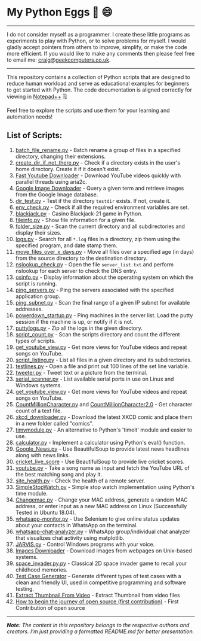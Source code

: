 # My Python Eggs 🐍 😄

<hr>

I do not consider myself as a programmer. I create these little programs as experiments to play with Python, or to solve problems for myself. I would gladly accept pointers from others to improve, simplify, or make the code more efficient. If you would like to make any comments then please feel free to email me: craig@geekcomputers.co.uk.

<hr>

This repository contains a collection of Python scripts that are designed to reduce human workload and serve as educational examples for beginners to get started with Python. The code documentation is aligned correctly for viewing in [Notepad++](https://notepad-plus-plus.org/) :spiral_notepad:

Feel free to explore the scripts and use them for your learning and automation needs!

## List of Scripts:

1. [batch_file_rename.py](https://github.com/geekcomputers/Python/blob/master/batch_file_rename.py) - Batch rename a group of files in a specified directory, changing their extensions.
2. [create_dir_if_not_there.py](https://github.com/geekcomputers/Python/blob/master/create_dir_if_not_there.py) - Check if a directory exists in the user's home directory. Create it if it doesn't exist.
3. [Fast Youtube Downloader](https://github.com/geekcomputers/Python/blob/master/youtubedownloader.py) - Download YouTube videos quickly with parallel threads using aria2c.
4. [Google Image Downloader](https://github.com/geekcomputers/Python/tree/master/Google_Image_Downloader) - Query a given term and retrieve images from the Google Image database.
5. [dir_test.py](https://github.com/geekcomputers/Python/blob/master/dir_test.py) - Test if the directory `testdir` exists. If not, create it.
6. [env_check.py](https://github.com/geekcomputers/Python/blob/master/env_check.py) - Check if all the required environment variables are set.
7. [blackjack.py](https://github.com/Ratna04priya/Python/blob/master/BlackJack_game/blackjack.py) - Casino Blackjack-21 game in Python.
8. [fileinfo.py](https://github.com/geekcomputers/Python/blob/master/fileinfo.py) - Show file information for a given file.
9. [folder_size.py](https://github.com/geekcomputers/Python/blob/master/folder_size.py) - Scan the current directory and all subdirectories and display their sizes.
10. [logs.py](https://github.com/geekcomputers/Python/blob/master/logs.py) - Search for all `*.log` files in a directory, zip them using the specified program, and date stamp them.
11. [move_files_over_x_days.py](https://github.com/geekcomputers/Python/blob/master/move_files_over_x_days.py) - Move all files over a specified age (in days) from the source directory to the destination directory.
12. [nslookup_check.py](https://github.com/geekcomputers/Python/blob/master/nslookup_check.py) - Open the file `server_list.txt` and perform nslookup for each server to check the DNS entry.
13. [osinfo.py](https://github.com/geekcomputers/Python/blob/master/osinfo.py) - Display information about the operating system on which the script is running.
14. [ping_servers.py](https://github.com/geekcomputers/Python/blob/master/ping_servers.py) - Ping the servers associated with the specified application group.
15. [ping_subnet.py](https://github.com/geekcomputers/Python/blob/master/ping_subnet.py) - Scan the final range of a given IP subnet for available addresses.
16. [powerdown_startup.py](https://github.com/geekcomputers/Python/blob/master/powerdown_startup.py) - Ping machines in the server list. Load the putty session if the machine is up, or notify if it is not.
17. [puttylogs.py](https://github.com/geekcomputers/Python/blob/master/puttylogs.py) - Zip all the logs in the given directory.
18. [script_count.py](https://github.com/geekcomputers/Python/blob/master/script_count.py) - Scan the scripts directory and count the different types of scripts.
19. [get_youtube_view.py](https://github.com/geekcomputers/Python/blob/master/get_youtube_view.py) - Get more views for YouTube videos and repeat songs on YouTube.
20. [script_listing.py](https://github.com/geekcomputers/Python/blob/master/script_listing.py) - List all files in a given directory and its subdirectories.
21. [testlines.py](https://github.com/geekcomputers/Python/blob/master/testlines.py) - Open a file and print out 100 lines of the set line variable.
22. [tweeter.py](https://github.com/geekcomputers/Python/blob/master/tweeter.py) - Tweet text or a picture from the terminal.
23. [serial_scanner.py](https://github.com/geekcomputers/Python/blob/master/serial_scanner.py) - List available serial ports in use on Linux and Windows systems.
24. [get_youtube_view.py](https://github.com/geekcomputers/Python/blob/master/get_youtube_view.py) - Get more views for YouTube videos and repeat songs on YouTube.
25. [CountMillionCharacter.py](https://github.com/geekcomputers/Python/blob/master/CountMillionCharacter.py) and [CountMillionCharacter2.0](https://github.com/geekcomputers/Python/blob/master/CountMillionCharacters-2.0.py) - Get character count of a text file.
26. [xkcd_downloader.py](https://github.com/geekcomputers/Python/blob/master/xkcd_downloader.py) - Download the latest XKCD comic and place them in a new folder called "comics".
27. [timymodule.py](https://github.com/geekcomputers/Python/blob/master/timymodule.py) - An alternative to Python's 'timeit' module and easier to use.
28. [calculator.py](https://github.com/geekcomputers/Python/blob/master/calculator.py) - Implement a calculator using Python's eval() function.
29. [Google_News.py](https://github.com/geekcomputers/Python/blob/master/Google_News.py) - Use BeautifulSoup to provide latest news headlines along with news links.
30. [cricket_live_score](https://github.com/geekcomputers/Python/blob/master/Cricket_score.py) - Use BeautifulSoup to provide live cricket scores.
31. [youtube.py](https://github.com/geekcomputers/Python/blob/master/youtube.py) - Take a song name as input and fetch the YouTube URL of the best matching song and play it.
32. [site_health.py](https://github.com/geekcomputers/Python/blob/master/site_health.py) - Check the health of a remote server.
33. [SimpleStopWatch.py](https://github.com/geekcomputers/Python/blob/master/SimpleStopWatch.py) - Simple stop watch implementation using Python's time module.
34. [Changemac.py](https://github.com/geekcomputers/Python/blob/master/changemac.py) - Change your MAC address, generate a random MAC address, or enter input as a new MAC address on Linux (Successfully Tested in Ubuntu 18.04).
35. [whatsapp-monitor.py](https://github.com/geekcomputers/Python/blob/master/whatsapp-monitor.py) - Use Selenium to give online status updates about your contacts in WhatsApp on the terminal.
36. [whatsapp-chat-analyzer.py](https://github.com/subahanii/whatsapp-Chat-Analyzer) - WhatsApp group/individual chat analyzer that visualizes chat activity using matplotlib.
37. [JARVIS.py](https://git.io/fjH8m) - Control Windows programs with your voice.
38. [Images Downloader](https://git.io/JvnJh) - Download images from webpages on Unix-based systems.
39. [space_invader.py.py](https://github.com/meezan-mallick/space_invader_game) - Classical 2D space invader game to recall your childhood memories.
40. [Test Case Generator](https://github.com/Tanmay-901/test-case-generator/blob/master/test_case.py) - Generate different types of test cases with a clean and friendly UI, used in competitive programming and software testing.
41. [Extract Thumbnail From Video](https://github.com/geekcomputers/Python/tree/ExtractThumbnailFromVideo) - Extract Thumbnail from video files
42. [How to begin the journey of open source (first contribution)](https://www.youtube.com/watch?v=v2X51AVgl3o) - First Contribution of open source
<hr>

_**Note**: The content in this repository belongs to the respective authors and creators. I'm just providing a formatted README.md for better presentation._

